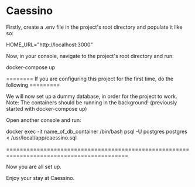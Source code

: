 # Caessino

Firstly, create a .env file in the project's root directory and populate it like so:

HOME_URL="http://localhost:3000"


Now, in your console, navigate to the project's root directory and run:

docker-compose up


======== If you are configuring this project for the first time, do the following =========

We will now set up a dummy database, in order for the project to work.
Note: The containers should be running in the background! (previously started with docker-compose up)

Open another console and run:

docker exec -it name_of_db_container /bin/bash
psql -U postgres postgres &lt; /usr/local/app/caessino.sql

==========================================================================================

Now you are all set up.

Enjoy your stay at Caessino.